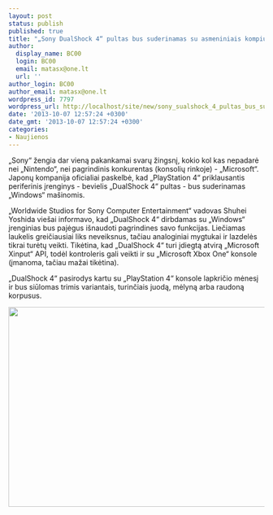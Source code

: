 ```yaml
---
layout: post
status: publish
published: true
title: "„Sony DualShock 4“ pultas bus suderinamas su asmeniniais kompiuteriais"
author:
  display_name: BC00
  login: BC00
  email: matasx@one.lt
  url: ''
author_login: BC00
author_email: matasx@one.lt
wordpress_id: 7797
wordpress_url: http://localhost/site/new/sony_sualshock_4_pultas_bus_suderinamas_su_asmeniniais_kompiuteriais/
date: '2013-10-07 12:57:24 +0300'
date_gmt: '2013-10-07 12:57:24 +0300'
categories:
- Naujienos
---
```

<p>
	&bdquo;Sony&ldquo; žengia dar vieną pakankamai svarų žingsnį, kokio kol kas nepadarė nei &bdquo;Nintendo&ldquo;, nei pagrindinis konkurentas (konsolių rinkoje) - &bdquo;Microsoft&ldquo;. Japonų kompanija oficialiai paskelbė, kad &bdquo;PlayStation 4&ldquo; priklausantis periferinis įrenginys - bevielis &bdquo;DualShock 4&ldquo; pultas - bus suderinamas &bdquo;Windows&ldquo; ma&scaron;inomis.</p>
<p>
	&bdquo;<span id="intelliTxt">Worldwide Studios for Sony Computer Entertainment</span>&ldquo;<span id="intelliTxt"> vadovas Shuhei Yoshida vie&scaron;ai informavo, kad </span>&bdquo;<span id="intelliTxt">DualShock 4</span>&ldquo;<span id="intelliTxt"> dirbdamas su </span>&bdquo;<span id="intelliTxt">Windows</span>&ldquo;<span id="intelliTxt"> įrenginias bus pajėgus i&scaron;naudoti pagrindines savo funkcijas. Liečiamas laukelis greičiausiai liks neveiksnus, tačiau analoginiai mygtukai ir lazdelės tikrai turėtų veikti. Tikėtina, kad </span>&bdquo;<span id="intelliTxt">DualShock 4</span>&ldquo;<span id="intelliTxt"> turi įdiegtą atvirą </span>&bdquo;<span id="intelliTxt">Microsoft Xinput</span>&ldquo;<span id="intelliTxt"> API, todėl kontroleris gali veikti ir su </span>&bdquo;<span id="intelliTxt">Microsoft Xbox One</span>&ldquo;<span id="intelliTxt"> konsole (įmanoma, tačiau mažai tikėtina). </span></p>
<p>
	&bdquo;<span>DualShock 4</span>&ldquo;<span> pasirodys kartu su </span>&bdquo;<span>PlayStation 4</span>&ldquo;<span> konsole lapkričio mėnesį ir bus siūlomas trimis variantais, turinčiais juodą, mėlyną arba raudoną korpusus.</span></p>
<p>
	<img alt="" src="http://technews.lt/userfiles/sony_ps4_hands-on_sg_25-M-580x438.jpg" style="width: 520px; height: 393px;" /></p>
